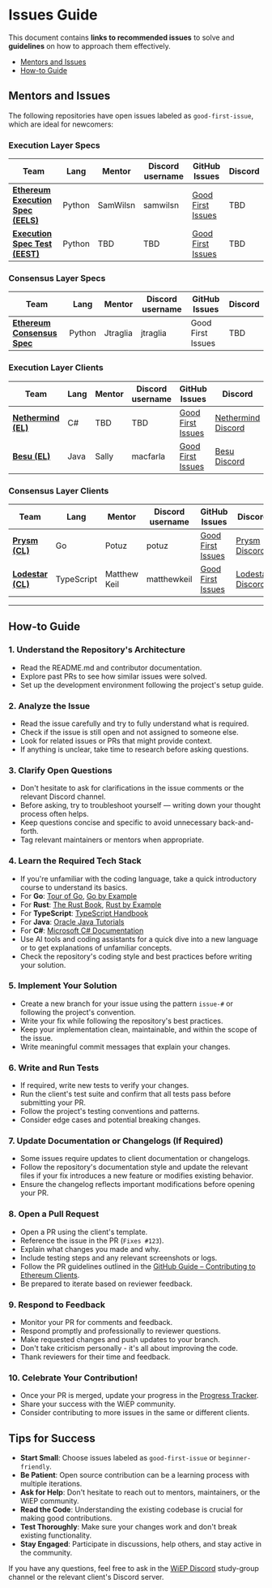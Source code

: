 # Issues Guide

This document contains **links to recommended issues** to solve and **guidelines** on how to approach them effectively.  

- [Mentors and Issues](#mentors-and-issues)  
- [How-to Guide](#how-to-guide)  

## Mentors and Issues  

The following repositories have open issues labeled as `good-first-issue`, which are ideal for newcomers:  

### Execution Layer Specs

| Team | Lang | Mentor | Discord username | GitHub Issues | Discord |
|------|------|--------|-----------|--------------|---------|
| [**Ethereum Execution Spec (EELS)**](https://github.com/ethereum/execution-specs) | Python | SamWilsn |  samwilsn | [Good First Issues](https://github.com/ethereum/execution-specs/issues?q=state%3Aopen%20label%3AE-easy) | TBD |
| [**Execution Spec Test (EEST)**](https://github.com/ethereum/execution-spec-tests) | Python | TBD | TBD | [Good First Issues](https://github.com/ethereum/execution-spec-tests/issues) | TBD |

### Consensus Layer Specs

| Team                    | Lang   | Mentor | Discord username | GitHub Issues       | Discord |
|-------------------------|--------|--------|------------------|---------------------|---------|
| [**Ethereum Consensus Spec**](https://github.com/ethereum/consensus-specs) | Python | Jtraglia    | jtraglia              | Good First Issues   | TBD     |


### Execution Layer Clients

| Team | Lang | Mentor | Discord username | GitHub Issues | Discord |
|------|------|--------|-----------|--------------|---------|
| [**Nethermind (EL)**](https://github.com/NethermindEth/nethermind) | C# | TBD | TBD | [Good First Issues](https://github.com/NethermindEth/nethermind/labels/good%20first%20issue) | [Nethermind Discord](https://discord.gg/PaCMRFdvWT) |
| [**Besu (EL)**](https://github.com/hyperledger/besu) | Java | Sally | macfarla | [Good First Issues](https://github.com/hyperledger/besu/labels/good%20first%20issue) | [Besu Discord](https://discord.gg/hyperledger) |

### Consensus Layer Clients

| Team | Lang | Mentor | Discord username | GitHub Issues | Discord |
|------|------|--------|-----------|--------------|---------|
| [**Prysm (CL)**](https://github.com/prysmaticlabs/prysm) | Go | Potuz | potuz | [Good First Issues](https://github.com/OffchainLabs/prysm/issues) | [Prysm Discord](https://discord.gg/prysm) |
| [**Lodestar (CL)**](https://github.com/ChainSafe/lodestar) | TypeScript | Matthew Keil | matthewkeil | [Good First Issues](https://github.com/ChainSafe/lodestar/labels/good%20first%20issue) | [Lodestar Discord](https://discord.com/invite/xSAwrnCWcg) |

---

## How-to Guide  

### **1. Understand the Repository's Architecture**  

- Read the README.md and contributor documentation.  
- Explore past PRs to see how similar issues were solved.  
- Set up the development environment following the project's setup guide.

### **2. Analyze the Issue**

- Read the issue carefully and try to fully understand what is required.  
- Check if the issue is still open and not assigned to someone else.
- Look for related issues or PRs that might provide context.
- If anything is unclear, take time to research before asking questions.  

### **3. Clarify Open Questions**

- Don't hesitate to ask for clarifications in the issue comments or the relevant Discord channel.  
- Before asking, try to troubleshoot yourself — writing down your thought process often helps.  
- Keep questions concise and specific to avoid unnecessary back-and-forth.
- Tag relevant maintainers or mentors when appropriate.

### **4. Learn the Required Tech Stack**

- If you're unfamiliar with the coding language, take a quick introductory course to understand its basics.
- For **Go**: [Tour of Go](https://tour.golang.org/), [Go by Example](https://gobyexample.com/)
- For **Rust**: [The Rust Book](https://doc.rust-lang.org/book/), [Rust by Example](https://doc.rust-lang.org/rust-by-example/)
- For **TypeScript**: [TypeScript Handbook](https://www.typescriptlang.org/docs/)
- For **Java**: [Oracle Java Tutorials](https://docs.oracle.com/javase/tutorial/)
- For **C#**: [Microsoft C# Documentation](https://docs.microsoft.com/en-us/dotnet/csharp/)
- Use AI tools and coding assistants for a quick dive into a new language or to get explanations of unfamiliar concepts.
- Check the repository's coding style and best practices before writing your solution.

### **5. Implement Your Solution**

- Create a new branch for your issue using the pattern `issue-#` or following the project's convention.
- Write your fix while following the repository's best practices.  
- Keep your implementation clean, maintainable, and within the scope of the issue.
- Write meaningful commit messages that explain your changes.

### **6. Write and Run Tests**

- If required, write new tests to verify your changes.  
- Run the client's test suite and confirm that all tests pass before submitting your PR.
- Follow the project's testing conventions and patterns.
- Consider edge cases and potential breaking changes.

### **7. Update Documentation or Changelogs (If Required)**

- Some issues require updates to client documentation or changelogs.  
- Follow the repository's documentation style and update the relevant files if your fix introduces a new feature or modifies existing behavior.  
- Ensure the changelog reflects important modifications before opening your PR.  

### **8. Open a Pull Request**

- Open a PR using the client's template.
- Reference the issue in the PR (`Fixes #123`).
- Explain what changes you made and why.
- Include testing steps and any relevant screenshots or logs.
- Follow the PR guidelines outlined in the [GitHub Guide – Contributing to Ethereum Clients](./3-github-guide.md#contributing-to-ethereum-clients).
- Be prepared to iterate based on reviewer feedback.

### **9. Respond to Feedback**

- Monitor your PR for comments and feedback.
- Respond promptly and professionally to reviewer questions.
- Make requested changes and push updates to your branch.
- Don't take criticism personally - it's all about improving the code.
- Thank reviewers for their time and feedback.

### **10. Celebrate Your Contribution!**

- Once your PR is merged, update your progress in the [Progress Tracker](./2-progress-tracker.md).
- Share your success with the WiEP community.
- Consider contributing to more issues in the same or different clients.

## Tips for Success

- **Start Small**: Choose issues labeled as `good-first-issue` or `beginner-friendly`.
- **Be Patient**: Open source contribution can be a learning process with multiple iterations.
- **Ask for Help**: Don't hesitate to reach out to mentors, maintainers, or the WiEP community.
- **Read the Code**: Understanding the existing codebase is crucial for making good contributions.
- **Test Thoroughly**: Make sure your changes work and don't break existing functionality.
- **Stay Engaged**: Participate in discussions, help others, and stay active in the community.

If you have any questions, feel free to ask in the [WiEP Discord](https://discord.com/invite/JvEVfKBY6W) study-group channel or the relevant client's Discord server.
